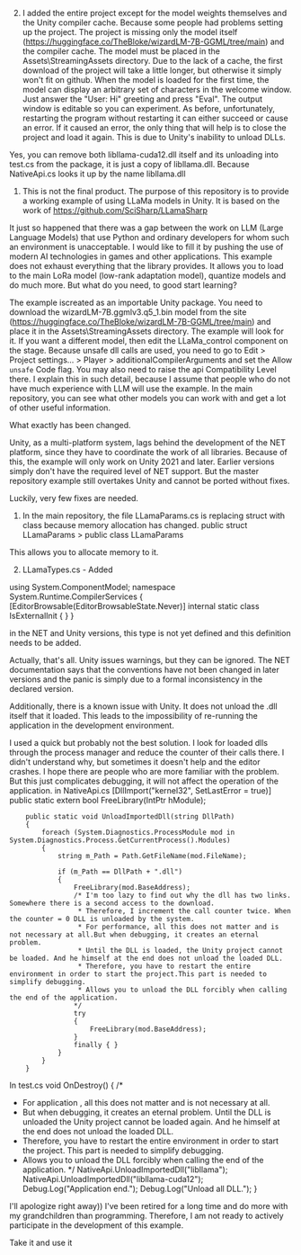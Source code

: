 2. I added the entire project except for the model weights themselves and the Unity compiler cache.
Because some people had problems setting up the project.
The project is missing only the model itself (https://huggingface.co/TheBloke/wizardLM-7B-GGML/tree/main) and the compiler cache. The model must be placed in the Assets\StreamingAssets directory.
Due to the lack of a cache, the first download of the project will take a little longer, but otherwise it simply won't fit on github. When the model is loaded for the first time, the model can display an arbitrary set of characters in the welcome window. Just answer the "User: Hi" greeting and press "Eval". The output window is editable so you can experiment. As before, unfortunately, restarting the program without restarting it can either succeed or cause an error. If it caused an error, the only thing that will help is to close the project and load it again. This is due to Unity's inability to unload DLLs.

Yes, you can remove both libllama-cuda12.dll itself and its unloading into test.cs from the package, it is just a copy of libllama.dll. Because NativeApi.cs looks it up by the name libllama.dll


1. This is not the final product.
The purpose of this repository is to provide a working example of using LLaMa models in Unity.
It is based on the work of https://github.com/SciSharp/LLamaSharp

It just so happened that there was a gap between the work on LLM (Large Language Models) that use Python and ordinary developers for whom such an environment is unacceptable. I would like to fill it by pushing the use of modern AI technologies in games and other applications. This example does not exhaust everything that the library provides. It allows you to load to the main LoRa model (low-rank adaptation model), quantize models and do much more. But what do you need, to good start learning?

The example iscreated as an importable Unity package.
You need to download the wizardLM-7B.ggmlv3.q5_1.bin model from the site (https://huggingface.co/TheBloke/wizardLM-7B-GGML/tree/main) and place it in the Assets\StreamingAssets directory. The example will look for it. If you want a different model, then edit the LLaMa_control component on the stage.
Because unsafe dll calls are used, you need to go to Edit > Project settings... > Player > additionalCompilerArguments and set the Allow `unsafe` Code flag. You may also need to raise the api Compatibility Level there.
I explain this in such detail, because I assume that people who do not have much experience with LLM will use the example.
In the main repository, you can see what other models you can work with and get a lot of other useful information.

What exactly has been changed.

Unity, as a multi-platform system, lags behind the development of the NET platform, since they have to coordinate the work of all libraries.
Because of this, the example will only work on Unity 2021 and later. Earlier versions simply don't have the required level of NET support. But the master repository example still overtakes Unity and cannot be ported without fixes.

Luckily, very few fixes are needed.

1. In the main repository, the file LLamaParams.cs is replacing struct with class because memory allocation has changed.
public struct LLamaParams > public class LLamaParams

This allows you to allocate memory to it.

2. LLamaTypes.cs - Added

using System.ComponentModel;
namespace System.Runtime.CompilerServices
{
[EditorBrowsable(EditorBrowsableState.Never)]
internal static class IsExternalInit { }
}

in the NET and Unity versions, this type is not yet defined and this definition needs to be added.

Actually, that's all. Unity issues warnings, but they can be ignored. The NET documentation says that the conventions have not been changed in later versions and the panic is simply due to a formal inconsistency in the declared version.

Additionally, there is a known issue with Unity. It does not unload the .dll itself that it loaded. This leads to the impossibility of re-running the application in the development environment.

I used a quick but probably not the best solution. I look for loaded dlls through the process manager and reduce the counter of their calls there. I didn't understand why, but sometimes it doesn't help and the editor crashes.
I hope there are people who are more familiar with the problem. But this just complicates debugging, it will not affect the operation of the application.
in NativeApi.cs
        [DllImport("kernel32", SetLastError = true)]
        public static extern bool FreeLibrary(IntPtr hModule);

        public static void UnloadImportedDll(string DllPath)
        {
            foreach (System.Diagnostics.ProcessModule mod in System.Diagnostics.Process.GetCurrentProcess().Modules)
            {
                string m_Path = Path.GetFileName(mod.FileName);

                if (m_Path == DllPath + ".dll")
                {
                    FreeLibrary(mod.BaseAddress);
                    /* I'm too lazy to find out why the dll has two links. Somewhere there is a second access to the download. 
                     * Therefore, I increment the call counter twice. When the counter = 0 DLL is unloaded by the system.
                     * For performance, all this does not matter and is not necessary at all.But when debugging, it creates an eternal problem.
                     * Until the DLL is loaded, the Unity project cannot be loaded. And he himself at the end does not unload the loaded DLL. 
                     * Therefore, you have to restart the entire environment in order to start the project.This part is needed to simplify debugging. 
                     * Allows you to unload the DLL forcibly when calling the end of the application.
                    */
                    try
                    {
                        FreeLibrary(mod.BaseAddress);
                    }
                    finally { }
                }
            }
        }

       
In test.cs
    void OnDestroy()
    {
 /*
 * For application , all this does not matter and is not necessary at all. 
 * But when debugging, it creates an eternal problem. Until the DLL is unloaded the Unity project cannot be loaded again. And he himself at the end does not unload the loaded DLL. 
 * Therefore, you have to restart the entire environment in order to start the project. This part is needed to simplify debugging. 
 * Allows you to unload the DLL forcibly when calling the end of the application.
 */
        NativeApi.UnloadImportedDll("libllama");
        NativeApi.UnloadImportedDll("libllama-cuda12");
        Debug.Log("Application end.");
        Debug.Log("Unload all DLL.");
    }

I'll apologize right away)) I've been retired for a long time and do more with my grandchildren than programming. Therefore, I am not ready to actively participate in the development of this example.

Take it and use it
